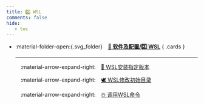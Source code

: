 ```yaml
---
title: 2️⃣ WSL
comments: false
hide:
   - toc
---
```


<div class="grid cards index-info" markdown>

-   :material-folder-open:{.svg_folder}&emsp;__[🎀 软件及配置/2️⃣ WSL](./index.md)__
{ .cards }

	---

	&emsp;:material-arrow-expand-right:&emsp;[🦢 WSL安装指定版本](./A.md)

	&emsp;:material-arrow-expand-right:&emsp;[🕊️ WSL修改初始目录](./D.md)

	&emsp;:material-arrow-expand-right:&emsp;[☃️ 调用WSL命令](./E.md)

</div>